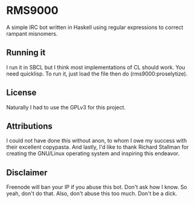 RMS9000
=======

A simple IRC bot written in Haskell using regular expressions to correct rampant misnomers.

Running it
----------
I run it in SBCL but I think most implementations of CL should work. You need quicklisp. To run it, just load the file then do (rms9000:proselytize).

License
-------
Naturally I had to use the GPLv3 for this project.

Attributions
------------
I could not have done this without anon, to whom I owe my success with their excellent copypasta. And lastly, I'd like to thank Richard Stallman for creating the GNU/Linux operating system and inspiring this endeavor.

Disclaimer
----------
Freenode will ban your IP if you abuse this bot. Don't ask how I know. So yeah, don't do that. Also, don't abuse this too much. Don't be a dick.

